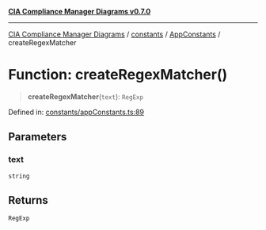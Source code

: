 [**CIA Compliance Manager Diagrams v0.7.0**](../../../../README.md)

***

[CIA Compliance Manager Diagrams](../../../../modules.md) / [constants](../../../README.md) / [AppConstants](../README.md) / createRegexMatcher

# Function: createRegexMatcher()

> **createRegexMatcher**(`text`): `RegExp`

Defined in: [constants/appConstants.ts:89](https://github.com/Hack23/cia-compliance-manager/blob/5a46a25cd2e09ba091444827f045b3618a447654/src/constants/appConstants.ts#L89)

## Parameters

### text

`string`

## Returns

`RegExp`
